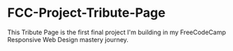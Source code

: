# FCC-Project-Tribute-Page
This Tribute Page is the first final project I'm building in my FreeCodeCamp Responsive Web Design mastery journey.
